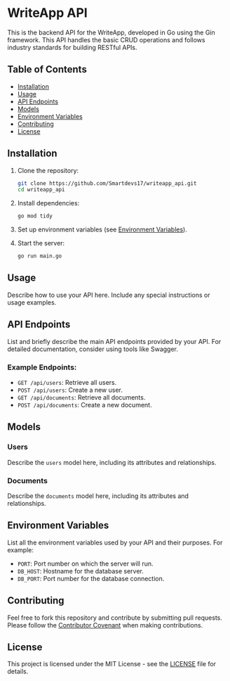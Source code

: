 # WriteApp API

This is the backend API for the WriteApp, developed in Go using the Gin framework. This API handles the basic CRUD operations and follows industry standards for building RESTful APIs.

## Table of Contents

- [Installation](#installation)
- [Usage](#usage)
- [API Endpoints](#api-endpoints)
- [Models](#models)
- [Environment Variables](#environment-variables)
- [Contributing](#contributing)
- [License](#license)

## Installation

1. Clone the repository:

    ```sh
    git clone https://github.com/Smartdevs17/writeapp_api.git
    cd writeapp_api
    ```

2. Install dependencies:

    ```sh
    go mod tidy
    ```

3. Set up environment variables (see [Environment Variables](#environment-variables)).

4. Start the server:

    ```sh
    go run main.go
    ```

## Usage

Describe how to use your API here. Include any special instructions or usage examples.

## API Endpoints

List and briefly describe the main API endpoints provided by your API. For detailed documentation, consider using tools like Swagger.

### Example Endpoints:

- `GET /api/users`: Retrieve all users.
- `POST /api/users`: Create a new user.
- `GET /api/documents`: Retrieve all documents.
- `POST /api/documents`: Create a new document.

## Models

### Users

Describe the `users` model here, including its attributes and relationships.

### Documents

Describe the `documents` model here, including its attributes and relationships.

## Environment Variables

List all the environment variables used by your API and their purposes. For example:

- `PORT`: Port number on which the server will run.
- `DB_HOST`: Hostname for the database server.
- `DB_PORT`: Port number for the database connection.

## Contributing

Feel free to fork this repository and contribute by submitting pull requests. Please follow the [Contributor Covenant](https://www.contributor-covenant.org/) when making contributions.

## License

This project is licensed under the MIT License - see the [LICENSE](LICENSE) file for details.
